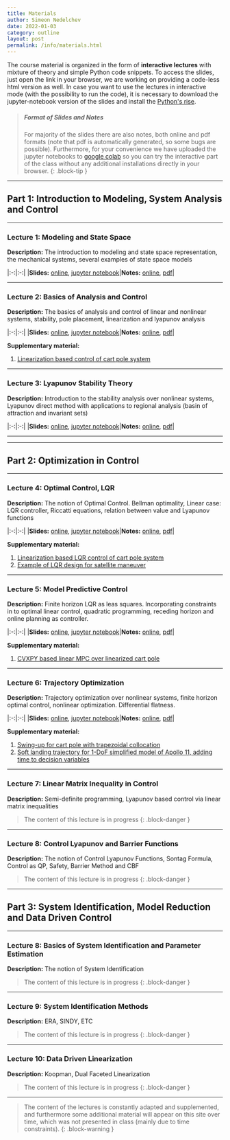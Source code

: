 ```yaml
---
title: Materials
author: Simeon Nedelchev
date: 2022-01-03
category: outline
layout: post
permalink: /info/materials.html
---
```


The course material is organized in the form of **interactive lectures** with mixture of theory and simple Python code snippets. To access the slides, just open the link in your browser, we are working on providing a code-less html version as well.  In case you want to use the lectures in interactive mode (with the possibility to run the code), it is necessary to download the jupyter-notebook version of the slides and install the [Python's rise](https://rise.readthedocs.io/en/stable/). 



> ##### Format of Slides and Notes
>
>For majority of the slides there are also notes, both online and pdf formats (note that pdf is automatically generated, so some bugs are possible). Furthermore, for your convenience we have uploaded the jupyter notebooks to [google colab](https://colab.research.google.com/) so you can try the interactive part of the class without any additional installations directly in your browser. 
{: .block-tip }


<!-- ### Lectures -->

---- 

## **Part 1**: Introduction to Modeling, System Analysis and Control  
 
---- 

### **Lecture 1**: Modeling and State Space 
[1_slides_online]: https://simeon-ned.github.io/mcp/lectures/01_modeling/01_modeling.slides.html
[1_slides_jupyter]: https://simeon-ned.github.io/mcp/lectures/01_modeling/01_modeling.ipynb
[1_notes_pdf]: https://simeon-ned.github.io/mcp/lectures/01_modeling/01_modeling.pdf
[1_notes_online]: https://simeon-ned.github.io/mcp/lectures/01_modeling/01_modeling.html

**Description:** The introduction to modeling and state space representation, the mechanical systems, several examples of state space models


<div class="table-wrapper" markdown="block">

|:-:|:-:|
|**Slides:** [online][1_slides_online], [jupyter notebook][1_slides_jupyter]|**Notes:** [online][1_notes_online], [pdf][1_notes_pdf]|

</div>


<!-- **Supplementary material:** 
python code, jupyter notebook and google colab on different aspects of simulation   -->

---- 


### **Lecture 2**: Basics of Analysis and Control
[2_slides_online]: https://simeon-ned.github.io/mcp/lectures/02_linear_analysis_and_fb/02_linear_analysis_and_fb.slides.html
[2_slides_jupyter]: https://simeon-ned.github.io/mcp/lectures/02_linear_analysis_and_fb/02_linear_analysis_and_fb.ipynb
[2_notes_pdf]: https://simeon-ned.github.io/mcp/lectures/02_linear_analysis_and_fb/02_linear_analysis_and_fb.pdf
[2_notes_online]: https://simeon-ned.github.io/mcp/lectures/02_linear_analysis_and_fb/02_linear_analysis_and_fb.html
<!-- [2_notes_colab]: https://simeon-ned.github.io/mcp/lectures/02_analysis_and_feedback/02_analysis_and_feedback.slides.html -->


**Description:** The basics of analysis and control of linear and nonlinear systems, stability, pole placement, linearization and lyapunov analysis


<div class="table-wrapper" markdown="block">

|:-:|:-:|
|**Slides:** [online][2_slides_online], [jupyter notebook][2_slides_jupyter]|**Notes:** [online][2_notes_online], [pdf][2_notes_pdf]|

</div>

**Supplementary material:** 
1. [Linearization based control of cart pole system](https://colab.research.google.com/drive/1F4FbgGSjZ-rxDbnQbZft2G6R_-MC18Ld) 
<!-- 2. Sampling based region of attraction: python code, jupyter notebook and [google colab](https://colab.research.google.com/drive/1F4FbgGSjZ-rxDbnQbZft2G6R_-MC18Ld)   -->


---- 

### **Lecture 3**: Lyapunov Stability Theory
[3_slides_online]: https://simeon-ned.github.io/mcp/lectures/03_lyapunov/03_lyapunov.slides.html
[3_slides_jupyter]: https://simeon-ned.github.io/mcp/lectures/03_lyapunov/03_lyapunov.ipynb
[3_notes_pdf]: https://simeon-ned.github.io/mcp/lectures/03_lyapunov/03_lyapunov.pdf
[3_notes_online]: https://simeon-ned.github.io/mcp/lectures/03_lyapunov/03_lyapunov.html
<!-- [2_notes_colab]: https://simeon-ned.github.io/mcp/lectures/02_analysis_and_feedback/02_analysis_and_feedback.slides.html -->


**Description:** Introduction to the stability analysis over nonlinear systems, Lyapunov direct method with applications to regional analysis (basin of attraction and invariant sets)

<div class="table-wrapper" markdown="block">

|:-:|:-:|
|**Slides:** [online][3_slides_online], [jupyter notebook][3_slides_jupyter]|**Notes:** [online][3_notes_online], [pdf][3_notes_pdf]|

</div>

<!-- **Supplementary material:** 
1. Linearization based control of cart pole system: python code, jupyter notebook and [google colab](https://colab.research.google.com/drive/1F4FbgGSjZ-rxDbnQbZft2G6R_-MC18Ld) 
2. Sampling based region of attraction: python code, jupyter notebook and [google colab](https://colab.research.google.com/drive/1F4FbgGSjZ-rxDbnQbZft2G6R_-MC18Ld)   -->


---- 

---- 

## **Part 2**: Optimization in Control
 
---- 

### **Lecture 4**: Optimal Control, LQR
[4_slides_online]: https://simeon-ned.github.io/mcp/lectures/04_lqr/04_lqr.slides.html
[4_slides_jupyter]: https://simeon-ned.github.io/mcp/lectures/04_lqr/04_lqr.ipynb
[4_notes_pdf]: https://simeon-ned.github.io/mcp/lectures/04_lqr/04_lqr.pdf
[4_notes_online]: https://simeon-ned.github.io/mcp/lectures/04_lqr/04_lqr.html
<!-- [2_notes_colab]: https://simeon-ned.github.io/mcp/lectures/02_analysis_and_feedback/02_analysis_and_feedback.slides.html -->


**Description:** The notion of Optimal Control. Bellman optimality, Linear case: LQR controller, Riccatti equations, relation between value and Lyapunov functions 

<div class="table-wrapper" markdown="block">

|:-:|:-:|
|**Slides:** [online][4_slides_online], [jupyter notebook][4_slides_jupyter]|**Notes:** [online][4_notes_online], [pdf][4_notes_pdf]|

</div>

**Supplementary material:** 
1. [Linearization based LQR control of cart pole system](https://colab.research.google.com/drive/1A5T-BBmXUtNmghc8Io1fr90KLEQw9PUO) 
2. [Example of LQR design for satellite maneuver](https://colab.research.google.com/drive/1HtwXMTESG5IDhD2Zo40m-ME3aJJxX9K-#scrollTo=Il8RG8NGQdtw)  


---- 



### **Lecture 5**: Model Predictive Control
[5_slides_online]: https://simeon-ned.github.io/mcp/lectures/05_mpc/05_mpc.slides.html
[5_slides_jupyter]: https://simeon-ned.github.io/mcp/lectures/05_mpc/05_mpc.ipynb
[5_notes_pdf]: https://simeon-ned.github.io/mcp/lectures/05_mpc/05_mpc.pdf
[5_notes_online]: https://simeon-ned.github.io/mcp/lectures/05_mpc/05_mpc.html
<!-- [2_notes_colab]: https://simeon-ned.github.io/mcp/lectures/02_analysis_and_feedback/02_analysis_and_feedback.slides.html -->


**Description:** Finite horizon LQR as leas squares. Incorporating constraints in to optimal linear control, quadratic programming, receding horizon and online planning as controller.

<div class="table-wrapper" markdown="block">

|:-:|:-:|
|**Slides:** [online][5_slides_online], [jupyter notebook][5_slides_jupyter]|**Notes:** [online][5_notes_online], [pdf][5_notes_pdf]|

</div>

**Supplementary material:**  
1. [CVXPY based linear MPC over linearized cart pole](https://colab.research.google.com/drive/1lxto-BktBLRuiLL_6SphZf4uZGAI-X-H) 


---- 

### **Lecture 6**: Trajectory Optimization
[6_slides_online]: https://simeon-ned.github.io/mcp/lectures/06_trajectory_optimization/06_trajectory_optimization.slides.html
[6_slides_jupyter]: https://simeon-ned.github.io/mcp/lectures/06_trajectory_optimization/06_trajectory_optimization.ipynb
[6_notes_pdf]: https://simeon-ned.github.io/mcp/lectures/06_trajectory_optimization/06_trajectory_optimization.pdf
[6_notes_online]: https://simeon-ned.github.io/mcp/lectures/06_trajectory_optimization/06_trajectory_optimization.html
<!-- [2_notes_colab]: https://simeon-ned.github.io/mcp/lectures/02_analysis_and_feedback/02_analysis_and_feedback.slides.html -->


**Description:** Trajectory optimization over nonlinear systems, finite horizon optimal control, nonlinear optimization. Differential flatness. 

<div class="table-wrapper" markdown="block">

|:-:|:-:|
|**Slides:** [online][6_slides_online], [jupyter notebook][6_slides_jupyter]|**Notes:** [online][6_notes_online], [pdf][6_notes_pdf]|

</div>

**Supplementary material:** 
1. [Swing-up for cart pole with trapezoidal collocation](https://colab.research.google.com/drive/1xEtJr_6wXQrS5yWPV9JwyIQtkcJdMnJz) 
2. [Soft landing trajectory for 1-DoF simplified model of Apollo 11, adding time to decision variables](https://colab.research.google.com/drive/15yK1DjHp5oh92NAdGjhbmQCN0iZqkh9p)


---- 
### **Lecture 7**: Linear Matrix Inequality in Control
<!-- [4_slides_online]: https://simeon-ned.github.io/mcp/lectures/04_lqr/04_lqr.slides.html
[4_slides_jupyter]: https://simeon-ned.github.io/mcp/lectures/04_lqr/04_lqr.ipynb
[4_notes_pdf]: https://simeon-ned.github.io/mcp/lectures/04_lqr/04_lqr.pdf
[4_notes_online]: https://simeon-ned.github.io/mcp/lectures/04_lqr/04_lqr.html -->
<!-- [2_notes_colab]: https://simeon-ned.github.io/mcp/lectures/02_analysis_and_feedback/02_analysis_and_feedback.slides.html -->


**Description:** Semi-definite programming, Lyapunov based control via linear matrix inequalities


<!-- <div class="table-wrapper" markdown="block">

|:-:|:-:|
|**Slides:** [online][6_slides_online], [jupyter notebook][6_slides_jupyter]|**Notes:** [online][6_notes_online], [pdf][6_notes_pdf]|

</div> -->

> The content of this lecture is in progress
{: .block-danger }

---- 
### **Lecture 8**: Control Lyapunov and Barrier Functions
<!-- [4_slides_online]: https://simeon-ned.github.io/mcp/lectures/04_lqr/04_lqr.slides.html
[4_slides_jupyter]: https://simeon-ned.github.io/mcp/lectures/04_lqr/04_lqr.ipynb
[4_notes_pdf]: https://simeon-ned.github.io/mcp/lectures/04_lqr/04_lqr.pdf
[4_notes_online]: https://simeon-ned.github.io/mcp/lectures/04_lqr/04_lqr.html -->
<!-- [2_notes_colab]: https://simeon-ned.github.io/mcp/lectures/02_analysis_and_feedback/02_analysis_and_feedback.slides.html -->


**Description:** The notion of Control Lyapunov Functions, Sontag Formula, Control as QP, Safety, Barrier Method and CBF


<!-- <div class="table-wrapper" markdown="block">

|:-:|:-:|
|**Slides:** [online][6_slides_online], [jupyter notebook][6_slides_jupyter]|**Notes:** [online][6_notes_online], [pdf][6_notes_pdf]|

</div> -->

> The content of this lecture is in progress
{: .block-danger }

---- 
## **Part 3**: System Identification, Model Reduction and Data Driven Control

---- 

### **Lecture 8**: Basics of System Identification and Parameter Estimation
<!-- [4_slides_online]: https://simeon-ned.github.io/mcp/lectures/04_lqr/04_lqr.slides.html
[4_slides_jupyter]: https://simeon-ned.github.io/mcp/lectures/04_lqr/04_lqr.ipynb
[4_notes_pdf]: https://simeon-ned.github.io/mcp/lectures/04_lqr/04_lqr.pdf
[4_notes_online]: https://simeon-ned.github.io/mcp/lectures/04_lqr/04_lqr.html -->
<!-- [2_notes_colab]: https://simeon-ned.github.io/mcp/lectures/02_analysis_and_feedback/02_analysis_and_feedback.slides.html -->


**Description:** The notion of System Identification


<!-- <div class="table-wrapper" markdown="block">

|:-:|:-:|
|**Slides:** [online][6_slides_online], [jupyter notebook][6_slides_jupyter]|**Notes:** [online][6_notes_online], [pdf][6_notes_pdf]|

</div> -->

> The content of this lecture is in progress
{: .block-danger }

---- 

### **Lecture 9**: System Identification Methods 
<!-- [4_slides_online]: https://simeon-ned.github.io/mcp/lectures/04_lqr/04_lqr.slides.html
[4_slides_jupyter]: https://simeon-ned.github.io/mcp/lectures/04_lqr/04_lqr.ipynb
[4_notes_pdf]: https://simeon-ned.github.io/mcp/lectures/04_lqr/04_lqr.pdf
[4_notes_online]: https://simeon-ned.github.io/mcp/lectures/04_lqr/04_lqr.html -->
<!-- [2_notes_colab]: https://simeon-ned.github.io/mcp/lectures/02_analysis_and_feedback/02_analysis_and_feedback.slides.html -->


**Description:** ERA, SINDY, ETC 


<!-- <div class="table-wrapper" markdown="block">

|:-:|:-:|
|**Slides:** [online][6_slides_online], [jupyter notebook][6_slides_jupyter]|**Notes:** [online][6_notes_online], [pdf][6_notes_pdf]|

</div> -->

> The content of this lecture is in progress
{: .block-danger }

---- 

### **Lecture 10**: Data Driven Linearization 
<!-- [4_slides_online]: https://simeon-ned.github.io/mcp/lectures/04_lqr/04_lqr.slides.html
[4_slides_jupyter]: https://simeon-ned.github.io/mcp/lectures/04_lqr/04_lqr.ipynb
[4_notes_pdf]: https://simeon-ned.github.io/mcp/lectures/04_lqr/04_lqr.pdf
[4_notes_online]: https://simeon-ned.github.io/mcp/lectures/04_lqr/04_lqr.html -->
<!-- [2_notes_colab]: https://simeon-ned.github.io/mcp/lectures/02_analysis_and_feedback/02_analysis_and_feedback.slides.html -->


**Description:** Koopman, Dual Faceted Linearization 


<!-- <div class="table-wrapper" markdown="block">

|:-:|:-:|
|**Slides:** [online][6_slides_online], [jupyter notebook][6_slides_jupyter]|**Notes:** [online][6_notes_online], [pdf][6_notes_pdf]|

</div> -->

> The content of this lecture is in progress
{: .block-danger }


---- 

<!-- > ##### NOTE -->
>
> The content of the lectures is constantly adapted and supplemented, and furthermore some additional material will appear on this site over time, which was not presented in class (mainly due to time constraints).
{: .block-warning }

